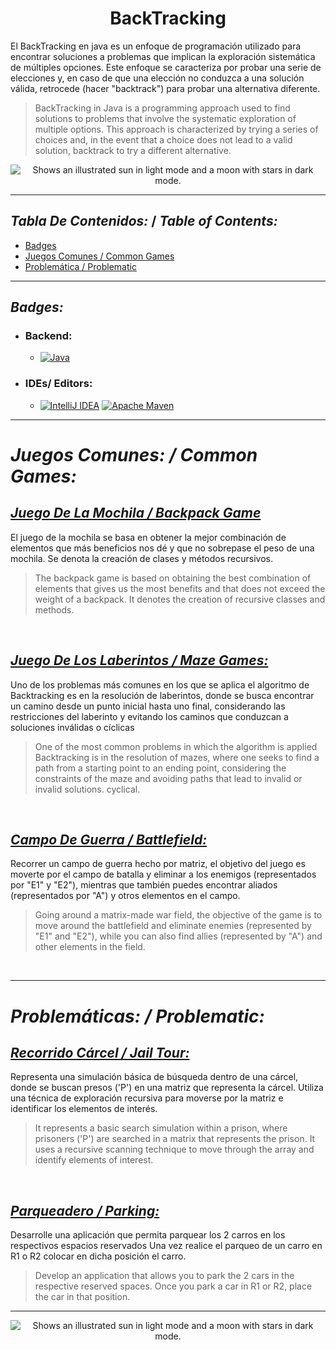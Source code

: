 <h1 align="center">  BackTracking  </h1>

El BackTracking en java es un enfoque de programación utilizado para encontrar soluciones a
problemas que implican la exploración sistemática de múltiples opciones. Este enfoque se
caracteriza por probar una serie de elecciones y, en caso de que una elección no conduzca a
una solución válida, retrocede (hacer "backtrack") para probar una alternativa diferente.
> BackTracking in Java is a programming approach used to find solutions to
problems that involve the systematic exploration of multiple options. This approach is
characterized by trying a series of choices and, in the event that a choice does not lead to
a valid solution, backtrack to try a different alternative.


<p align="center">
<picture>
  <source media="(prefers-color-scheme: dark)"  srcset="https://i.postimg.cc/ZKRYsKHH/286117764-5ecc1d8c-36ce-4e5c-8a29-62b5bb1d3b19.png">
  <source media="(prefers-color-scheme: light)" srcset="https://i.postimg.cc/ZnL987Tq/286118481-9311f983-480f-4684-90b9-0cf212f1eda3.png">
  <img alt="Shows an illustrated sun in light mode and a moon with stars in dark mode." src="https://i.postimg.cc/ZKRYsKHH/286117764-5ecc1d8c-36ce-4e5c-8a29-62b5bb1d3b19.png">
</picture>
</p>

___


## _Tabla De Contenidos:_ / _Table of Contents:_

 - [Badges](#badges)
 - [Juegos Comunes / Common Games](#juegos-comunes)
 - [Problemática / Problematic](#problematicas-backtracking)


___

## _Badges:_


- <H3> Backend:</H3>

    - [![Java](https://img.shields.io/badge/java-%23ED8B00.svg?style=for-the-badge&logo=openjdk&logoColor=white) ](https://www.oracle.com/co/java/technologies/downloads/#java21)


- <H3>  IDEs/ Editors: </H3>

  - [![IntelliJ IDEA](https://img.shields.io/badge/IntelliJIDEA-000000.svg?style=for-the-badge&logo=intellij-idea&logoColor=white)](https://www.jetbrains.com/es-es/idea/) [![Apache Maven](https://img.shields.io/badge/Apache%20Maven-C71A36?style=for-the-badge&logo=Apache%20Maven&logoColor=white)](https://maven.apache.org/)



___


# _Juegos Comunes: / Common Games:_ 


## [_Juego De La Mochila / Backpack Game_](./JuegoMochila)
El juego de la mochila se basa en obtener la mejor combinación de elementos que más beneficios nos dé y que no sobrepase el
peso de una mochila. Se denota la creación de clases y métodos recursivos.
>The backpack game is based on obtaining the best combination of elements that gives us the most benefits and that does not exceed the
weight of a backpack. It denotes the creation of recursive classes and methods.

<br>

## [_Juego De Los Laberintos / Maze Games:_](./Laberinto)
Uno de los problemas más comunes en los que se aplica el algoritmo de Backtracking es en la resolución de laberintos, donde se busca encontrar un camino desde un punto inicial hasta uno final, considerando las restricciones del laberinto y evitando los caminos que conduzcan a soluciones inválidas o cíclicas
>One of the most common problems in which the algorithm is applied Backtracking is in the resolution of mazes, where one seeks to find a path from a starting point to an ending point, considering the constraints of the maze and avoiding paths that lead to invalid or invalid solutions. cyclical.

<br>

## [_Campo De Guerra / Battlefield:_](./CampoDeGuerra)
Recorrer un campo de guerra hecho por matriz, el objetivo del juego es moverte por el campo de batalla y eliminar a los enemigos (representados por "E1" y "E2"), mientras que también puedes encontrar aliados (representados por "A") y otros elementos en el campo.
>Going around a matrix-made war field, the objective of the game is to move around the battlefield and eliminate enemies (represented by "E1" and "E2"), while you can also find allies (represented by "A") and other elements in the field.

<br>

---

# _Problemáticas: / Problematic:_

## [_Recorrido Cárcel / Jail Tour:_](./Carcel)
Representa una simulación básica de búsqueda dentro de una cárcel, donde se buscan presos ('P') en una matriz 
que representa la cárcel. Utiliza una técnica de exploración recursiva para moverse por la matriz e identificar
los elementos de interés.
> It represents a basic search simulation within a prison, where prisoners ('P') are searched in a matrix that 
represents the prison. It uses a recursive scanning technique to move through the array and identify elements 
of interest.

<br>

## [_Parqueadero / Parking:_](./Parqueadero)
Desarrolle una aplicación que permita parquear los 2 carros en los respectivos espacios reservados Una vez realice el parqueo de un carro en R1 o R2 colocar en dicha posición el carro.
 >Develop an application that allows you to park the 2 cars in the respective reserved spaces. Once you park a car in R1 or R2, place the car in that position.
 

---
<p align="center">
<picture>
  <source media="(prefers-color-scheme: dark)"  srcset="https://i.postimg.cc/Sx8T38Nb/286532033-407e9e72-be8d-438c-9429-c2e147eee0bd.png">
  <source media="(prefers-color-scheme: light)" srcset="https://i.postimg.cc/CL9rcJ04/286531772-5939be39-6c32-4142-af58-ea5083ac4d1b.png">
  <img alt="Shows an illustrated sun in light mode and a moon with stars in dark mode." src="https://i.postimg.cc/CL9rcJ04/286531772-5939be39-6c32-4142-af58-ea5083ac4d1b.png">
</picture>
</p>